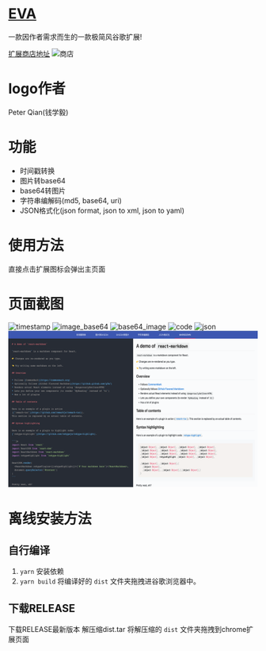 # [EVA](https://github.com/abelleeye/eva)
一款因作者需求而生的一款极简风谷歌扩展!

[扩展商店地址](https://chrome.google.com/webstore/detail/eva/dcjhacinagjbejleicefnpcnbeffhihi)
![商店](./image/eva_store_pic.png)

# logo作者
Peter Qian(钱学毅)

# 功能

- 时间戳转换
- 图片转base64
- base64转图片
- 字符串编解码(md5, base64, uri)
- JSON格式化(json format, json to xml, json to yaml)
  
# 使用方法
直接点击扩展图标会弹出主页面

# 页面截图

![timestamp](./image/eva_timestamp.png)
![image_base64](./image/eva_image_base64.png)
![base64_image](./image/eva_base64_image.png)
![code](./image/eva_code.png)
![json](./image/eva_json.png)
![markdown](./image/eva_markdown.png)


# 离线安装方法

## 自行编译
1. `yarn` 安装依赖
2. `yarn build` 将编译好的 `dist` 文件夹拖拽进谷歌浏览器中。

## 下载RELEASE
下载RELEASE最新版本
解压缩dist.tar
将解压缩的 `dist` 文件夹拖拽到chrome扩展页面
